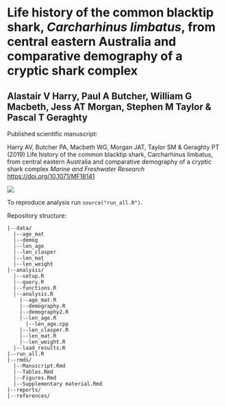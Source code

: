 # Life history of the common blacktip shark, *Carcharhinus limbatus*, from central eastern Australia and comparative demography of a cryptic shark complex

## Alastair V Harry, Paul A Butcher, William G Macbeth, Jess AT Morgan, Stephen M Taylor & Pascal T Geraghty

Published scientific manuscript: 

Harry AV, Butcher PA, Macbeth WG, Morgan JAT, Taylor SM & Geraghty PT (2019) Life history of the common blacktip shark, Carcharhinus limbatus, from central eastern Australia and comparative demography of a cryptic shark complex *Marine and Freshwater Research* <https://doi.org/10.1071/MF18141>

![](https://www.publish.csiro.au/images/journals/banners/ban_mf_1.png)

To reproduce analysis run `source("run_all.R")`. 

Repository structure:
```
|--data/
  |--age_mat
  |--demog
  |--len_age
  |--len_clasper
  |--len_mat
  |--len_weight
|--analysis/
  |--setup.R
  |--query.R
  |--functions.R
  |--analysis.R
    |--age_mat.R
    |--demography.R
    |--demography2.R
    |--len_age.R
      |--len_age.cpp
    |--len_clasper.R
    |--len_mat.R
    |--len_weight.R
  |--load_results.R
|--run_all.R
|--rmds/
  |--Manuscript.Rmd
  |--Tables.Rmd
  |--Figures.Rmd
  |--Supplementary material.Rmd
|--reports/
|--references/
```
